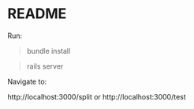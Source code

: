 # README

Run:

>bundle install

>rails server


Navigate to: 

http://localhost:3000/split or http://localhost:3000/test
